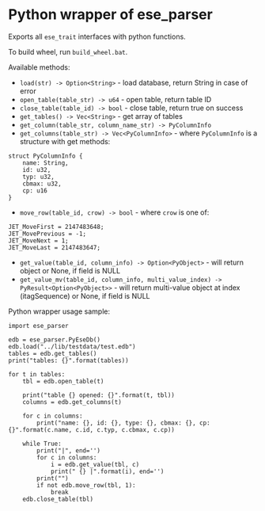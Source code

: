 # Python wrapper of ese_parser

Exports all `ese_trait` interfaces with python functions.

To build wheel, run `build_wheel.bat`.

Available methods:
- `load(str) -> Option<String>` - load database, return String in case of error
- `open_table(table_str) -> u64` - open table, return table ID
- `close_table(table_id) -> bool` - close table, return true on success
- `get_tables() -> Vec<String>` - get array of tables
- `get_column(table_str, column_name_str) -> PyColumnInfo`
- `get_columns(table_str) -> Vec<PyColumnInfo>` - where `PyColumnInfo` is a structure with get methods:
```
struct PyColumnInfo {
    name: String,
    id: u32,
    typ: u32,
    cbmax: u32,
    cp: u16
}
```
- `move_row(table_id, crow) -> bool` - where `crow` is one of:
 ```
JET_MoveFirst = 2147483648;
JET_MovePrevious = -1;
JET_MoveNext = 1;
JET_MoveLast = 2147483647;
 ```
 - `get_value(table_id, column_info) -> Option<PyObject>` - will return object or None, if field is NULL
 - `get_value_mv(table_id, column_info, multi_value_index) -> PyResult<Option<PyObject>>` - will return multi-value object at index (itagSequence) or None, if field is NULL

Python wrapper usage sample:
```
import ese_parser

edb = ese_parser.PyEseDb()
edb.load("../lib/testdata/test.edb")
tables = edb.get_tables()
print("tables: {}".format(tables))

for t in tables:
	tbl = edb.open_table(t)

	print("table {} opened: {}".format(t, tbl))
	columns = edb.get_columns(t)

	for c in columns:
		print("name: {}, id: {}, type: {}, cbmax: {}, cp: {}".format(c.name, c.id, c.typ, c.cbmax, c.cp))

	while True:
		print("|", end='')
		for c in columns:
			i = edb.get_value(tbl, c)
			print(" {} |".format(i), end='')
		print("")
		if not edb.move_row(tbl, 1):
			break
	edb.close_table(tbl)

```
